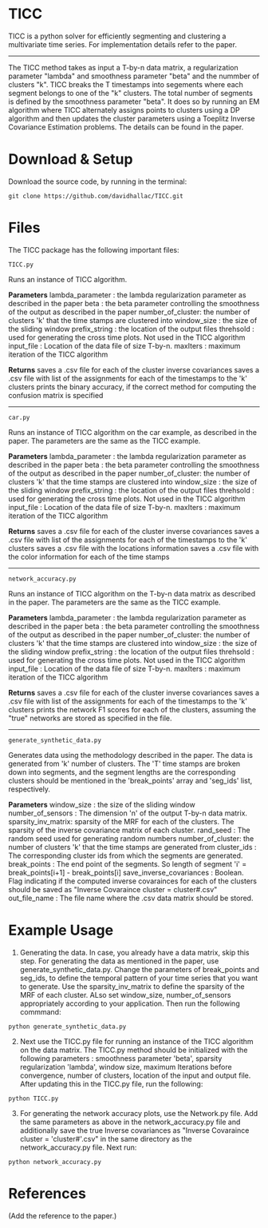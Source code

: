 # TICC
TICC is a python solver for efficiently segmenting and clustering a multivariate time series. For implementation details refer to the paper. 

----
The TICC method takes as input a T-by-n data matrix, a regularization parameter "lambda" and smoothness parameter "beta" and the nummber of clusters "k".  TICC breaks the T timestamps into segements where each segment belongs to one of the "k" clusters. The total number of segments is defined by the smoothness parameter "beta". It does so by running an EM algorithm where TICC alternately assigns points to clusters using a DP algorithm and then updates the cluster parameters using a Toeplitz Inverse Covariance Estimation problems. The details can be found in the paper.

Download & Setup
======================
Download the source code, by running in the terminal:
```
git clone https://github.com/davidhallac/TICC.git
```
Files 
======================
The TICC package has the following important files:
```
TICC.py
```
Runs an instance of TICC algorithm.

**Parameters**
lambda_parameter : the lambda regularization parameter as described in the paper
beta : the beta parameter controlling the smoothness of the output as described in the paper
number_of_cluster: the number of clusters 'k' that the time stamps are clustered into
window_size : the size of the sliding window
prefix_string : the location of the output files
threhsold : used for generating the cross time plots. Not used in the TICC algorithm
input_file : Location of the data file of size T-by-n.
maxIters : maximum iteration of the TICC algorithm


**Returns**
saves a .csv file for each of the cluster inverse covariances
saves a .csv file with list of the assignments for each of the timestamps to the 'k' clusters
prints the binary accuracy, if the correct method for computing the confusion matrix is specified

----

```
car.py
```
Runs an instance of TICC algorithm on the car example, as described in the paper. The parameters are the same as the TICC example.

**Parameters**
lambda_parameter : the lambda regularization parameter as described in the paper
beta : the beta parameter controlling the smoothness of the output as described in the paper
number_of_cluster: the number of clusters 'k' that the time stamps are clustered into
window_size : the size of the sliding window
prefix_string : the location of the output files
threhsold : used for generating the cross time plots. Not used in the TICC algorithm
input_file : Location of the data file of size T-by-n.
maxIters : maximum iteration of the TICC algorithm

**Returns**
saves a .csv file for each of the cluster inverse covariances
saves a .csv file with list of the assignments for each of the timestamps to the 'k' clusters
saves a .csv file with the locations information
saves a .csv file with the color information for each of the time stamps

----

```
network_accuracy.py
```
Runs an instance of TICC algorithm on the T-by-n data matrix as described in the paper. The parameters are the same as the TICC example.

**Parameters**
lambda_parameter : the lambda regularization parameter as described in the paper
beta : the beta parameter controlling the smoothness of the output as described in the paper
number_of_cluster: the number of clusters 'k' that the time stamps are clustered into
window_size : the size of the sliding window
prefix_string : the location of the output files
threhsold : used for generating the cross time plots. Not used in the TICC algorithm
input_file : Location of the data file of size T-by-n.
maxIters : maximum iteration of the TICC algorithm

**Returns**
saves a .csv file for each of the cluster inverse covariances
saves a .csv file with list of the assignments for each of the timestamps to the 'k' clusters
prints the network F1 scores for each of the clusters, assuming the "true" networks are stored as specified in the file.

----
```
generate_synthetic_data.py
```
Generates data using the methodology described in the paper. The data is generated from 'k' number of clusters. The 'T' time stamps are broken down into segments, and the segment lengths are the corresponding clusters should be mentioned in the 'break_points' array and 'seg_ids' list, respectively.

**Parameters**
window_size : the size of the sliding window
number_of_sensors : The dimension 'n' of the output T-by-n data matrix.
sparsity_inv_matrix: sparsity of the MRF for each of the clusters. The sparsity of the inverse covariance matrix of each cluster.
rand_seed : The random seed used for generating random numbers
number_of_cluster: the number of clusters 'k' that the time stamps are generated from
cluster_ids : The corresponding cluster ids from which the segments are generated.
break_points : The end point of the segments. So length of segment 'i' = break_points[i+1] - break_points[i]
save_inverse_covariances : Boolean. Flag indicating if the computed inverse covarainces for each of the clusters should be saved as "Inverse Covaraince cluster = cluster#.csv"
out_file_name : The file name where the .csv data matrix should be stored.


Example Usage
======================

  1. Generating the data. In case, you already have a data matrix, skip this step. For generating the data as mentioned in the paper, use generate_synthetic_data.py. Change the parameters of break_points and seg_ids, to define the temporal pattern of your time series that you want to generate. Use the sparsity_inv_matrix to define the sparsity of the MRF of each cluster. ALso set window_size, number_of_sensors appropriately according to your application. Then run the following commmand:

```
python generate_synthetic_data.py
```
  2. Next use the TICC.py file for running an instance of the TICC algorithm on the data matrix. The TICC.py method should be initialized with the following parameters : smoothness parameter 'beta', sparsity regularization 'lambda', window size, maximum Iterations before convergence, number of clusters, location of the input and output file. After updating this in the TICC.py file, run the following:
  
```
python TICC.py
```
  3. For generating the network accuracy plots, use the Network.py file. Add the same parameters as above in the network_accuracy.py file and additionally save the true Inverse covariances as "Inverse Covaraince cluster = 'cluster#'.csv" in the same directory as the network_accuracy.py file. Next run:
```
python network_accuracy.py
```
  
References
==========
(Add the reference to the paper.)
